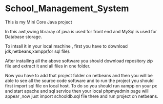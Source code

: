 # School_Management_System
This is my Mini Core Java project 

In this awt,swing libraray of java is used for front end and MySql is used for Database storage.


To intsall it in your local machine , first you have to download jdk,netbeans,xampp(for sql file).

After installing all the above software you should download repository zip file and extract it and all files in one folder.

Now you have to add that project folder on netbeans and then you will be able to see all the source code software and to run the project you should first import sql file on local host. To do so you should run xampp on your pc and start apache and sql service then your local phpmyadmin page will appear ,now just import schooldb.sql file  there and run project on netbeans.
